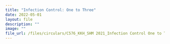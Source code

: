 ```yaml
---
title: "Infection Control: One to Three"
date: 2022-05-01
layout: file
description: ""
image: ""
file_url: /files/circulars/C576_KKH_SHM 2021_Infection Control One to Three_yh.pdf
---
```

